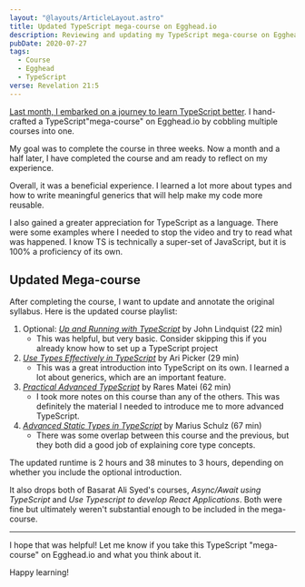 ```yaml
---
layout: "@layouts/ArticleLayout.astro"
title: Updated TypeScript mega-course on Egghead.io
description: Reviewing and updating my TypeScript mega-course on Egghead.io
pubDate: 2020-07-27
tags:
  - Course
  - Egghead
  - TypeScript
verse: Revelation 21:5
---
```


[Last month, I embarked on a journey to learn TypeScript better](./typescript-mega-course-on-egghead). I hand-crafted a TypeScript"mega-course" on Egghead.io by cobbling multiple courses into one.

My goal was to complete the course in three weeks. Now a month and a half later, I have completed the course and am ready to reflect on my experience.

Overall, it was a beneficial experience. I learned a lot more about types and how to write meaningful generics that will help make my code more reusable.

I also gained a greater appreciation for TypeScript as a language. There were some examples where I needed to stop the video and try to read what was happened. I know TS is technically a super-set of JavaScript, but it is 100% a proficiency of its own.

## Updated Mega-course

After completing the course, I want to update and annotate the original syllabus. Here is the updated course playlist:

1. Optional: [_Up and Running with TypeScript_](https://egghead.io/courses/up-and-running-with-typescript) by John Lindquist (22 min)
   - This was helpful, but very basic. Consider skipping this if you already know how to set up a TypeScript project
2. [_Use Types Effectively in TypeScript_](https://egghead.io/courses/use-types-effectively-in-typescript) by Ari Picker (29 min)
   - This was a great introduction into TypeScript on its own. I learned a lot about generics, which are an important feature. 
3. [_Practical Advanced TypeScript_](https://egghead.io/courses/practical-advanced-typescript) by Rares Matei (62 min)
    - I took more notes on this course than any of the others. This was definitely the material I needed to introduce me to more advanced TypeScript.
4. [_Advanced Static Types in TypeScript_](https://egghead.io/courses/advanced-static-types-in-typescript) by Marius Schulz (67 min)
   - There was some overlap between this course and the previous, but they both did a good job of explaining core type concepts.

The updated runtime is 2 hours and 38 minutes to 3 hours, depending on whether you include the optional introduction.
  
It also drops both of Basarat Ali Syed's courses, _Async/Await using TypeScript_ and _Use Typescript to develop React Applications_. Both were fine but ultimately weren't substantial enough to be included in the mega-course.

---

I hope that was helpful! Let me know if you take this TypeScript "mega-course" on Egghead.io and what you think about it.

Happy learning!
